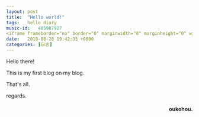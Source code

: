 ```yaml
---
layout: post
title:  "Hello world!"
tags:   hello diary
music-id:   405987927
<iframe frameborder="no" border="0" marginwidth="0" marginheight="0" width=298 height=52 src="//music.163.com/outchain/player?type=2&id=405987927&auto=1&height=32"></iframe>
date:   2018-08-28 19:42:35 +0800
categories: [日志] 
---
```

Hello there!

This is my first blog on my blog.

That's all.


 

regards.
<h4 align = "right">oukohou.</h4>


